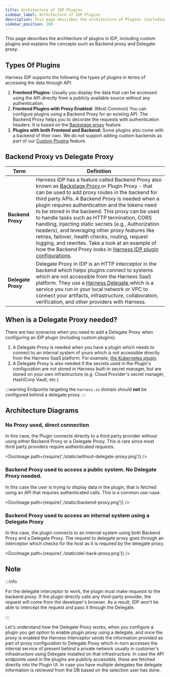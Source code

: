 ```yaml
---
title: Architecture of IDP Plugins
sidebar_label: Architecture of IDP Plugins
description: This page describes the architecture of Plugins (including Custom Plugins) and talk about Configuration, Backend Proxy and Delegate Proxy.
sidebar_position: 200
---
```


This page describes the architecture of plugins in IDP, including custom plugins and explains the concepts such as Backend proxy and Delegate proxy.

## Types Of Plugins

Harness IDP supports the following the types pf plugins in terms of accessing the data through API:

1. **Frontend Plugins:** Usually you display the data that can be accessed using the API directly from a publicly available source without any authentication.
2. **Frontend Plugins with Proxy Enabled:** (Most Common) You can configure plugins using a Backend Proxy for an existing API. The Backend Proxy helps you to decorate the requests with authentication headers. It is based on the [Backstage proxy](https://backstage.io/docs/plugins/proxying/) feature.
3. **Plugins with both Frontend and Backend:** Some plugins also come with a backend of their own. We do not support adding custom backends as part of our [Custom Plugins](/docs/internal-developer-portal/plugins/custom-plugins/overview) feature.

## Backend Proxy vs Delegate Proxy

| Term               | Definition                                                                                                                                                                                                                                                                                                                                                                                                                                                                                                                                                                                                                                                                                                                                                                                                                              |
| ------------------ | --------------------------------------------------------------------------------------------------------------------------------------------------------------------------------------------------------------------------------------------------------------------------------------------------------------------------------------------------------------------------------------------------------------------------------------------------------------------------------------------------------------------------------------------------------------------------------------------------------------------------------------------------------------------------------------------------------------------------------------------------------------------------------------------------------------------------------------- |
| **Backend Proxy**  | Harness IDP has a feature called Backend Proxy also known as [ Backstage Proxy ](https://backstage.io/docs/plugins/proxying/) or Plugin Proxy - that can be used to add proxy routes in the backend for third party APIs. A Backend Proxy is needed when a plugin requires authentication and the tokens need to be stored in the backend. This proxy can be used to handle tasks such as HTTP termination, CORS handling, injecting static secrets (e.g., Authorization headers), and leveraging other proxy features like retries, failover, health checks, routing, request logging, and rewrites. Take a look at an example of how the Backend Proxy looks in [Harness IDP plugin configurations](https://developer.harness.io/docs/internal-developer-portal/plugins/available-plugins/pagerduty/#application-configuration-yaml). |
| **Delegate Proxy** | Delegate Proxy in IDP is an HTTP interceptor in the backend which helps plugins connect to systems which are not accessible from the Harness SaaS platform. They use a [ Harness Delegate ](/docs/platform/delegates/delegate-concepts/delegate-overview/) which is a service you run in your local network or VPC to connect your artifacts, infrastructure, collaboration, verification, and other providers with Harness.                                                                                                                                                                                                                                                                                                                                                                                                            |

## When is a Delegate Proxy needed?

There are two scenarios when you need to add a Delegate Proxy when configuring an IDP plugin (including custom plugins).

1. A Delegate Proxy is needed when you have a plugin which needs to connect to an internal system of yours which is not accessible directly from the Harness SaaS platform. For example, [the Kubernetes plugin](https://developer.harness.io/docs/internal-developer-portal/plugins/available-plugins/kubernetes/#delegate-proxy).
2. A Delegate Proxy is also needed if the secrets used in the Plugin's configuration are not stored in Harness built-in secret manager, but are stored on your own infrastructure (e.g. Cloud Provider's secret manager, HashiCorp Vault, etc.)

:::warning
Endpoints targeting the `harness.io` domain should **not** be configured behind a delegate proxy.
:::

## Architecture Diagrams

### No Proxy used, direct connection

In this case, the Plugin connects directly to a third party provider without using either Backend Proxy or a Delegate Proxy. This is rare since most third party providers require authenticated requests.

<DocImage path={require('./static/without-delegate-proxy.png')} />

### Backend Proxy used to access a public system. No Delegate Proxy needed.

In this case the user is trying to display data in the plugin, that is fetched using an API that requires authenticated calls. This is a common use-case.


<DocImage path={require('./static/backend-proxy.png')} />

### Backend Proxy used to access an internal system using a Delegate Proxy

In this case, the plugin connects to an internal system using both Backend Proxy and a Delegate Proxy. The request to delegate proxy goes through an interceptor which checks for the host as it is required by the delegate proxy. 

<DocImage path={require('./static/del-back-proxy.png')} />

## Note

:::info

For the delegate interceptor to work, the plugin must make requests to the backend proxy. If the plugin directly calls any third-party provider, the request will come from the developer's browser. As a result, IDP won't be able to intercept the request and pass it through the Delegate.

:::

Let's understand how the Delegate Proxy works, when you configure a plugin you get option to enable plugin proxy using a delegate, and once the proxy is enabled the Harness Interceptor sends the information provided as part of proxy configuration to Delegate Proxy which in-turn accesses the internal service of present behind a private network usually in customer's infrastructure using Delegate installed on that infrastructure. In case the API endpoints used in the plugins are publicly accessible, these are fetched directly into the Plugin UI. In case you have multiple delegates the delegate information is retrieved from the DB based on the selection user has done.
